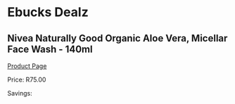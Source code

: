
# Ebucks Dealz
## Nivea Naturally Good Organic Aloe Vera, Micellar Face Wash - 140ml
[Product Page](https://www.ebucks.com/web/shop/productSelected.do?prodId=1169909398&catId=1186086453)

Price: R75.00

Savings: 


	